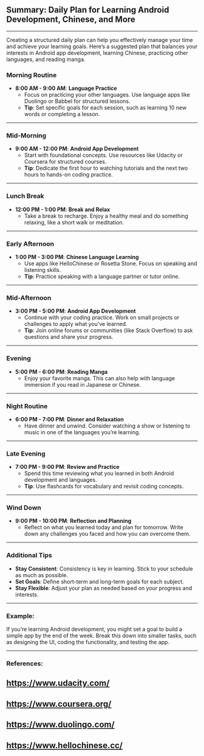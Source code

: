 ## Summary: Daily Plan for Learning Android Development, Chinese, and More  
---  
Creating a structured daily plan can help you effectively manage your time and achieve your learning goals. Here’s a suggested plan that balances your interests in Android app development, learning Chinese, practicing other languages, and reading manga.  

### Morning Routine  
- **8:00 AM - 9:00 AM**: **Language Practice**  
  - Focus on practicing your other languages. Use language apps like Duolingo or Babbel for structured lessons.  
  - **Tip**: Set specific goals for each session, such as learning 10 new words or completing a lesson.  

---  
### Mid-Morning  
- **9:00 AM - 12:00 PM**: **Android App Development**  
  - Start with foundational concepts. Use resources like Udacity or Coursera for structured courses.  
  - **Tip**: Dedicate the first hour to watching tutorials and the next two hours to hands-on coding practice.  

---  
### Lunch Break  
- **12:00 PM - 1:00 PM**: **Break and Relax**  
  - Take a break to recharge. Enjoy a healthy meal and do something relaxing, like a short walk or meditation.  

---  
### Early Afternoon  
- **1:00 PM - 3:00 PM**: **Chinese Language Learning**  
  - Use apps like HelloChinese or Rosetta Stone. Focus on speaking and listening skills.  
  - **Tip**: Practice speaking with a language partner or tutor online.  

---  
### Mid-Afternoon  
- **3:00 PM - 5:00 PM**: **Android App Development**  
  - Continue with your coding practice. Work on small projects or challenges to apply what you’ve learned.  
  - **Tip**: Join online forums or communities (like Stack Overflow) to ask questions and share your progress.  

---  
### Evening  
- **5:00 PM - 6:00 PM**: **Reading Manga**  
  - Enjoy your favorite manga. This can also help with language immersion if you read in Japanese or Chinese.  

---  
### Night Routine  
- **6:00 PM - 7:00 PM**: **Dinner and Relaxation**  
  - Have dinner and unwind. Consider watching a show or listening to music in one of the languages you’re learning.  

---  
### Late Evening  
- **7:00 PM - 9:00 PM**: **Review and Practice**  
  - Spend this time reviewing what you learned in both Android development and languages.  
  - **Tip**: Use flashcards for vocabulary and revisit coding concepts.  

---  
### Wind Down  
- **9:00 PM - 10:00 PM**: **Reflection and Planning**  
  - Reflect on what you learned today and plan for tomorrow. Write down any challenges you faced and how you can overcome them.  

---  
### Additional Tips  
- **Stay Consistent**: Consistency is key in learning. Stick to your schedule as much as possible.  
- **Set Goals**: Define short-term and long-term goals for each subject.  
- **Stay Flexible**: Adjust your plan as needed based on your progress and interests.  

---  
### Example:  
If you’re learning Android development, you might set a goal to build a simple app by the end of the week. Break this down into smaller tasks, such as designing the UI, coding the functionality, and testing the app.  

---  
### References:  
## https://www.udacity.com/  
## https://www.coursera.org/  
## https://www.duolingo.com/  
## https://www.hellochinese.cc/  